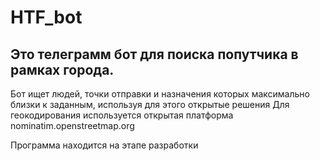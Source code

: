 # HTF_bot
## Это телеграмм бот для поиска попутчика в рамках города. 
Бот ищет людей, точки отправки и назначения которых максимально близки к заданным, используя для этого открытые решения
Для геокодирования используется открытая платформа nominatim.openstreetmap.org

Программа находится на этапе разработки
